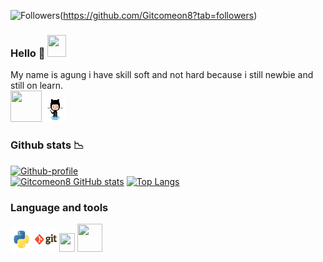 ![Followers](https://img.shields.io/github/followers/Gitcomeon8?style=social)(https://github.com/Gitcomeon8?tab=followers)
### Hello 👋 <img src="https://raw.githubusercontent.com/MartinHeinz/MartinHeinz/master/wave.gif" width="30" height="35">

My name is agung i have skill soft and not hard because i still newbie and still on learn.<br>
<img src="https://art.pixilart.com/31d7e9208535f73.gif" width="50" height="50"> <img src="https://raw.githubusercontent.com/ijlik/ijlik/master/octocat.gif" width="35" height="40">

<!--
**Gitcomeon8/Gitcomeon8** is a ✨ _special_ ✨ repository because its `README.md` (this file) appears on your GitHub profile.

Here are some ideas to get you started:

- 🔭 I’m currently working on ...
- 🌱 I’m currently learning ...
- 👯 I’m looking to collaborate on ...
- 🤔 I’m looking for help with ...
- 💬 Ask me about ...
- 📫 How to reach me: ...
- 😄 Pronouns: ...
- ⚡ Fun fact: ...
-->

### Github stats 📉
[![Github-profile](https://github-profile-summary-cards.vercel.app/api/cards/profile-details?username=Gitcomeon8&theme=monokai)](https://github.com/Gitcomeon8/Gitcomeon8)</br>
[![Gitcomeon8 GitHub stats](https://github-readme-stats.vercel.app/api?username=Gitcomeon8&layout=compact&show_icons=true&theme=radical)](https://github.com/Gitcomeon8/Gitcomeon8)
[![Top Langs](https://github-readme-stats.vercel.app/api/top-langs/?username=Gitcomeon8&layout=compact&show_icons=ttue&theme=radical)](https://github.com/Gitcomeon8/Gitcomeon8)

### Language and tools
<img src="https://raw.githubusercontent.com/github/explore/80688e429a7d4ef2fca1e82350fe8e3517d3494d/topics/python/python.png" width="35" height="40"> <img src="https://raw.githubusercontent.com/github/explore/80688e429a7d4ef2fca1e82350fe8e3517d3494d/topics/git/git.png" width="35" height="40">
<img src="http://mensfeld.github.io/ruby-introduction/img/ruby.gif" width="25" height="30"> <img src="https://upload.wikimedia.org/wikipedia/commons/4/4f/Neovim-logo.svg" width="40" height="45">
